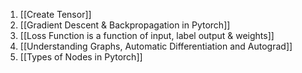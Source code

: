 1. [[Create Tensor]]
2. [[Gradient Descent & Backpropagation in Pytorch]]
3. [[Loss Function is a function of input, label output & weights]]
4. [[Understanding Graphs, Automatic Differentiation and Autograd]]
5. [[Types of Nodes in Pytorch]]